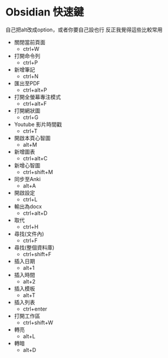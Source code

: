 # Obsidian 快速鍵
自己把alt改成option，或者你要自己設也行
反正我覺得這些比較常用
- 關閉當前頁面
	- ctrl+W
- 打開命令列
	- ctrl+P
- 新增筆記
	- ctrl+N
- 匯出至PDF
	- ctrl+alt+P
- 打開全螢幕專注模式
	-  ctrl+alt+F
 - 打開網狀圖
	 - ctrl+G
- Youtube 影片時間戳
	- ctrl+T
- 開啟本頁心智圖
	- alt+M
- 新增圖表
	- ctrl+alt+C
- 新增心智圖
	- ctrl+shift+M
-  同步至Anki
	-  alt+A
- 開啟設定
	- ctrl+L
- 輸出為docx
	- ctrl+alt+D
- 取代
	- ctrl+H
- 尋找(文件內)
	- ctrl+F
- 尋找(整個資料庫)
	- ctrl+shift+F
- 插入日期
	- alt+1
- 插入時間
	- alt+2
- 插入模板
	- alt+T
- 插入列表
	- ctrl+enter
- 打開工作區
	- ctrl+shift+W
- 轉亮
	- alt+L
- 轉暗
	- alt+D